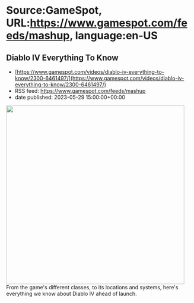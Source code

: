 # Source:GameSpot, URL:https://www.gamespot.com/feeds/mashup, language:en-US

## Diablo IV Everything To Know
 - [https://www.gamespot.com/videos/diablo-iv-everything-to-know/2300-6461497/](https://www.gamespot.com/videos/diablo-iv-everything-to-know/2300-6461497/)
 - RSS feed: https://www.gamespot.com/feeds/mashup
 - date published: 2023-05-29 15:00:00+00:00

<img height="480" src="https://www.gamespot.com/a/uploads/square_medium/1574/15746725/4144394-etk_diablo4_site.jpg" width="480" /> From the game's different classes, to its locations and systems, here's everything we know about Diablo IV ahead of launch.

